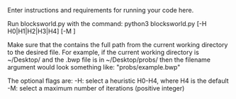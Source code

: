 Enter instructions and requirements for running your code here.

Run blocksworld.py with the command:
    python3 blocksworld.py <filename> [-H H0|H1|H2|H3|H4] [-M <int>]

Make sure that the <filename> contains the full path from the current working directory to the desired file.
For example, if the current working directory is ~/Desktop/ and the .bwp file is in ~/Desktop/probs/
then the filename argument would look something like: "probs/example.bwp"

The optional flags are:
    -H: select a heuristic H0-H4, where H4 is the default
    -M: select a maximum number of iterations (positive integer)